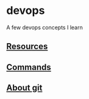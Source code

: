 # devops
A few devops concepts I learn

## [Resources](./resources.md)

## [Commands](./commands.md)

## [About git](./git.md)
